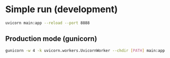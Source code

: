 # Simple run (development)

```bash
uvicorn main:app --reload --port 8888
```

## Production mode (gunicorn)

```bash
gunicorn -w 4 -k uvicorn.workers.UvicornWorker --chdir [PATH] main:app --bind 0.0.0.0:8888
```

